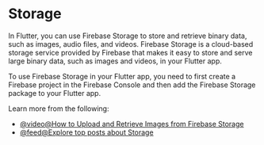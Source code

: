# Storage

In Flutter, you can use Firebase Storage to store and retrieve binary data, such as images, audio files, and videos. Firebase Storage is a cloud-based storage service provided by Firebase that makes it easy to store and serve large binary data, such as images and videos, in your Flutter app.

To use Firebase Storage in your Flutter app, you need to first create a Firebase project in the Firebase Console and then add the Firebase Storage package to your Flutter app.

Learn more from the following:

- [@video@How to Upload and Retrieve Images from Firebase Storage](https://www.youtube.com/watch?v=sM-WMcX66FI)
- [@feed@Explore top posts about Storage](https://app.daily.dev/tags/storage?ref=roadmapsh)
